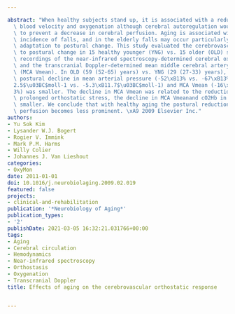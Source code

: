 ---
abstract: "When healthy subjects stand up, it is associated with a reduction in cerebral\
  \ blood velocity and oxygenation although cerebral autoregulation would be considered\
  \ to prevent a decrease in cerebral perfusion. Aging is associated with a higher\
  \ incidence of falls, and in the elderly falls may occur particularly during the\
  \ adaptation to postural change. This study evaluated the cerebrovascular adaptation\
  \ to postural change in 15 healthy younger (YNG) vs. 15 older (OLD) subjects by\
  \ recordings of the near-infrared spectroscopy-determined cerebral oxygenation (cO2Hb)\
  \ and the transcranial Doppler-determined mean middle cerebral artery blood velocity\
  \ (MCA Vmean). In OLD (59 (52-65) years) vs. YNG (29 (27-33) years), the initial\
  \ postural decline in mean arterial pressure (-52\xB13% vs. -67\xB13%), cO2Hb (-3.4\xB1\
  2.5$\u03BC$moll-1 vs. -5.3\xB11.7$\u03BC$moll-1) and MCA Vmean (-16\xB14% vs. -29\xB1\
  3%) was smaller. The decline in MCA Vmean was related to the reduction in MAP. During\
  \ prolonged orthostatic stress, the decline in MCA Vmeanand cO2Hb in OLD remained\
  \ smaller. We conclude that with healthy aging the postural reduction in cerebral\
  \ perfusion becomes less prominent. \xA9 2009 Elsevier Inc."
authors:
- Yu Sok Kim
- Lysander W.J. Bogert
- Rogier V. Immink
- Mark P.M. Harms
- Willy Colier
- Johannes J. Van Lieshout
categories:
- OxyMon
date: 2011-01-01
doi: 10.1016/j.neurobiolaging.2009.02.019
featured: false
projects:
- clinical-and-rehabilitation
publication: '*Neurobiology of Aging*'
publication_types:
- '2'
publishDate: 2021-03-05 16:32:21.031766+00:00
tags:
- Aging
- Cerebral circulation
- Hemodynamics
- Near-infrared spectroscopy
- Orthostasis
- Oxygenation
- Transcranial Doppler
title: Effects of aging on the cerebrovascular orthostatic response

---

